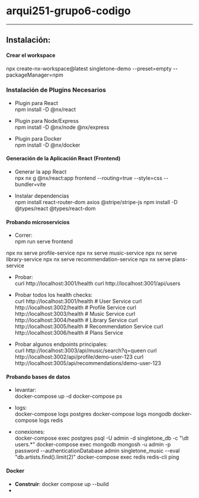 # arqui251-grupo6-codigo

---------
## Instalación:


#### Crear el workspace
npx create-nx-workspace@latest singletone-demo --preset=empty --packageManager=npm

### Instalación de Plugins Necesarios
- Plugin para React  
npm install -D @nx/react

- Plugin para Node/Express  
npm install -D @nx/node @nx/express

- Plugin para Docker  
npm install -D @nx/docker

#### Generación de la Aplicación React (Frontend)

- Generar la app React  
npx nx g @nx/react:app frontend --routing=true --style=css --bundler=vite

- Instalar dependencias  
npm install react-router-dom axios @stripe/stripe-js
npm install -D @types/react @types/react-dom

#### Probando microservicios
- Correr:  
npm run serve frontend

npx nx serve profile-service
npx nx serve music-service
npx nx serve library-service
npx nx serve recommendation-service
npx nx serve plans-service

- Probar:  
curl http://localhost:3001/health
curl http://localhost:3001/api/users

- Probar todos los health checks:  
curl http://localhost:3001/health  # User Service
curl http://localhost:3002/health  # Profile Service
curl http://localhost:3003/health  # Music Service
curl http://localhost:3004/health  # Library Service
curl http://localhost:3005/health  # Recommendation Service
curl http://localhost:3006/health  # Plans Service

- Probar algunos endpoints principales:  
curl http://localhost:3003/api/music/search?q=queen
curl http://localhost:3002/api/profile/demo-user-123
curl http://localhost:3005/api/recommendations/demo-user-123

#### Probando bases de datos
- levantar:  
docker-compose up -d
docker-compose ps

- logs:  
docker-compose logs postgres
docker-compose logs mongodb
docker-compose logs redis

- conexiones:  
docker-compose exec postgres psql -U admin -d singletone_db -c "\dt users.*"
docker-compose exec mongodb mongosh -u admin -p password --authenticationDatabase admin singletone_music --eval "db.artists.find().limit(2)"
docker-compose exec redis redis-cli ping

#### Docker
- **Construir**: docker compose up --build
- 